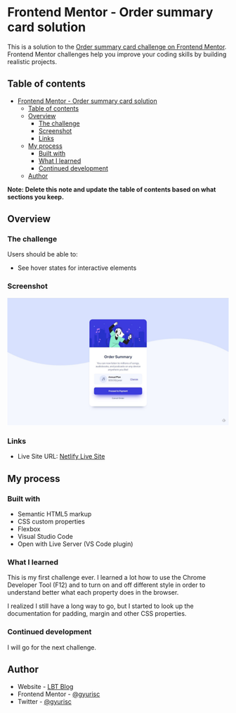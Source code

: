 # Frontend Mentor - Order summary card solution

This is a solution to the [Order summary card challenge on Frontend Mentor](https://www.frontendmentor.io/challenges/order-summary-component-QlPmajDUj). Frontend Mentor challenges help you improve your coding skills by building realistic projects. 

## Table of contents

- [Frontend Mentor - Order summary card solution](#frontend-mentor---order-summary-card-solution)
  - [Table of contents](#table-of-contents)
  - [Overview](#overview)
    - [The challenge](#the-challenge)
    - [Screenshot](#screenshot)
    - [Links](#links)
  - [My process](#my-process)
    - [Built with](#built-with)
    - [What I learned](#what-i-learned)
    - [Continued development](#continued-development)
  - [Author](#author)

**Note: Delete this note and update the table of contents based on what sections you keep.**

## Overview

### The challenge

Users should be able to:

- See hover states for interactive elements

### Screenshot

![](./screenshot.jpg)
### Links

- Live Site URL: [Netlify Live Site](https://order-summary-challenge-fm.netlify.app/)

## My process

### Built with

- Semantic HTML5 markup
- CSS custom properties
- Flexbox
- Visual Studio Code
- Open with Live Server (VS Code plugin)

### What I learned

This is my first challenge ever. I learned a lot how to use the Chrome Developer Tool (F12) and to turn on and off different style in order to understand better what each property does in the browser.

I realized I still have a long way to go, but I started to look up the documentation for padding, margin and other CSS properties.

### Continued development

I will go for the next challenge. 

## Author

- Website - [LBT Blog](https://littlebigtomatoes.com/)
- Frontend Mentor - [@gyurisc](https://www.frontendmentor.io/profile/gyurisc)
- Twitter - [@gyurisc](https://www.twitter.com/gyurisc)
